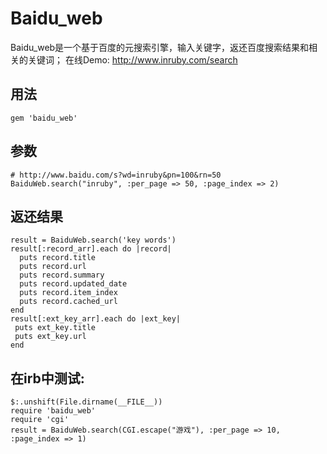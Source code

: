 # Baidu_web

Baidu_web是一个基于百度的元搜索引擎，输入关键字，返还百度搜索结果和相关的关键词；
在线Demo: http://www.inruby.com/search

## 用法

    gem 'baidu_web'

## 参数

    # http://www.baidu.com/s?wd=inruby&pn=100&rn=50
    BaiduWeb.search("inruby", :per_page => 50, :page_index => 2)
    
## 返还结果

    result = BaiduWeb.search('key words')
    result[:record_arr].each do |record|
      puts record.title
      puts record.url
      puts record.summary
      puts record.updated_date
      puts record.item_index
      puts record.cached_url
    end
    result[:ext_key_arr].each do |ext_key|
     puts ext_key.title
     puts ext_key.url
    end

## 在irb中测试:

    $:.unshift(File.dirname(__FILE__))
    require 'baidu_web'
    require 'cgi'
    result = BaiduWeb.search(CGI.escape("游戏"), :per_page => 10, :page_index => 1)
